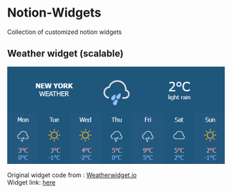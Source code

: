 # Notion-Widgets

Collection of customized notion widgets

## Weather widget (scalable)
![Weather widget Blue](/doc/weather_blue.png)

Original widget code from : [Weatherwidget.io](https://weatherwidget.io/)  
Widget link: [here](https://razorx9.github.io/Notion-Widgets/weather.html)
